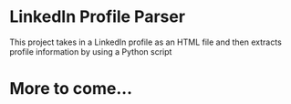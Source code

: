 # LinkedIn Profile Parser

This project takes in a LinkedIn profile as an HTML file and then extracts profile information by using a Python script

# More to come...